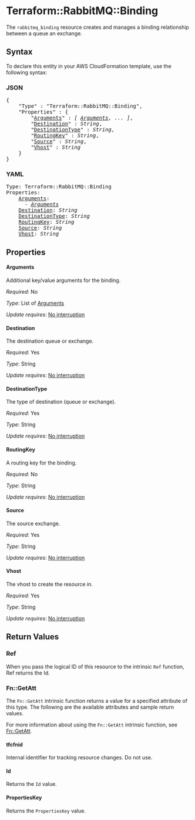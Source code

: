 # Terraform::RabbitMQ::Binding

The ``rabbitmq_binding`` resource creates and manages a binding relationship
between a queue an exchange.

## Syntax

To declare this entity in your AWS CloudFormation template, use the following syntax:

### JSON

<pre>
{
    "Type" : "Terraform::RabbitMQ::Binding",
    "Properties" : {
        "<a href="#arguments" title="Arguments">Arguments</a>" : <i>[ <a href="arguments.md">Arguments</a>, ... ]</i>,
        "<a href="#destination" title="Destination">Destination</a>" : <i>String</i>,
        "<a href="#destinationtype" title="DestinationType">DestinationType</a>" : <i>String</i>,
        "<a href="#routingkey" title="RoutingKey">RoutingKey</a>" : <i>String</i>,
        "<a href="#source" title="Source">Source</a>" : <i>String</i>,
        "<a href="#vhost" title="Vhost">Vhost</a>" : <i>String</i>
    }
}
</pre>

### YAML

<pre>
Type: Terraform::RabbitMQ::Binding
Properties:
    <a href="#arguments" title="Arguments">Arguments</a>: <i>
      - <a href="arguments.md">Arguments</a></i>
    <a href="#destination" title="Destination">Destination</a>: <i>String</i>
    <a href="#destinationtype" title="DestinationType">DestinationType</a>: <i>String</i>
    <a href="#routingkey" title="RoutingKey">RoutingKey</a>: <i>String</i>
    <a href="#source" title="Source">Source</a>: <i>String</i>
    <a href="#vhost" title="Vhost">Vhost</a>: <i>String</i>
</pre>

## Properties

#### Arguments

Additional key/value arguments for the binding.

_Required_: No

_Type_: List of <a href="arguments.md">Arguments</a>

_Update requires_: [No interruption](https://docs.aws.amazon.com/AWSCloudFormation/latest/UserGuide/using-cfn-updating-stacks-update-behaviors.html#update-no-interrupt)

#### Destination

The destination queue or exchange.

_Required_: Yes

_Type_: String

_Update requires_: [No interruption](https://docs.aws.amazon.com/AWSCloudFormation/latest/UserGuide/using-cfn-updating-stacks-update-behaviors.html#update-no-interrupt)

#### DestinationType

The type of destination (queue or exchange).

_Required_: Yes

_Type_: String

_Update requires_: [No interruption](https://docs.aws.amazon.com/AWSCloudFormation/latest/UserGuide/using-cfn-updating-stacks-update-behaviors.html#update-no-interrupt)

#### RoutingKey

A routing key for the binding.

_Required_: No

_Type_: String

_Update requires_: [No interruption](https://docs.aws.amazon.com/AWSCloudFormation/latest/UserGuide/using-cfn-updating-stacks-update-behaviors.html#update-no-interrupt)

#### Source

The source exchange.

_Required_: Yes

_Type_: String

_Update requires_: [No interruption](https://docs.aws.amazon.com/AWSCloudFormation/latest/UserGuide/using-cfn-updating-stacks-update-behaviors.html#update-no-interrupt)

#### Vhost

The vhost to create the resource in.

_Required_: Yes

_Type_: String

_Update requires_: [No interruption](https://docs.aws.amazon.com/AWSCloudFormation/latest/UserGuide/using-cfn-updating-stacks-update-behaviors.html#update-no-interrupt)

## Return Values

### Ref

When you pass the logical ID of this resource to the intrinsic `Ref` function, Ref returns the Id.

### Fn::GetAtt

The `Fn::GetAtt` intrinsic function returns a value for a specified attribute of this type. The following are the available attributes and sample return values.

For more information about using the `Fn::GetAtt` intrinsic function, see [Fn::GetAtt](https://docs.aws.amazon.com/AWSCloudFormation/latest/UserGuide/intrinsic-function-reference-getatt.html).

#### tfcfnid

Internal identifier for tracking resource changes. Do not use.

#### Id

Returns the <code>Id</code> value.

#### PropertiesKey

Returns the <code>PropertiesKey</code> value.

